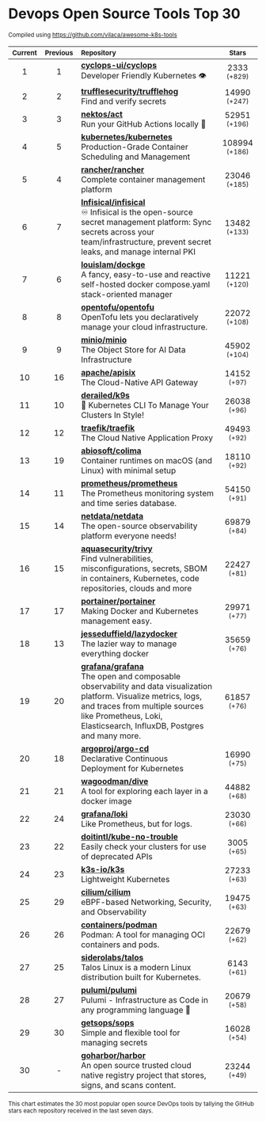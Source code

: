 # Devops Open Source Tools Top 30
<sup>Compiled using https://github.com/vilaca/awesome-k8s-tools</sup>
<div align="center">

|<sub>Current</sub>|<sub>Previous</sub>|<sub>Repository</sub>|<sub>Stars</sub>|
|:---:|:---:|:---|:---:|
|1|1|[**cyclops-ui/cyclops**](https://github.com/cyclops-ui/cyclops)<br/>Developer Friendly Kubernetes 👁️|2333 <sup>(+829)</sup>|
|2|2|[**trufflesecurity/trufflehog**](https://github.com/trufflesecurity/trufflehog)<br/>Find and verify secrets|14990 <sup>(+247)</sup>|
|3|3|[**nektos/act**](https://github.com/nektos/act)<br/>Run your GitHub Actions locally 🚀|52951 <sup>(+196)</sup>|
|4|5|[**kubernetes/kubernetes**](https://github.com/kubernetes/kubernetes)<br/>Production-Grade Container Scheduling and Management|108994 <sup>(+186)</sup>|
|5|4|[**rancher/rancher**](https://github.com/rancher/rancher)<br/>Complete container management platform|23046 <sup>(+185)</sup>|
|6|7|[**Infisical/infisical**](https://github.com/Infisical/infisical)<br/>♾ Infisical is the open-source secret management platform: Sync secrets across your team/infrastructure, prevent secret leaks, and manage internal PKI|13482 <sup>(+133)</sup>|
|7|6|[**louislam/dockge**](https://github.com/louislam/dockge)<br/>A fancy, easy-to-use and reactive self-hosted docker compose.yaml stack-oriented manager|11221 <sup>(+120)</sup>|
|8|8|[**opentofu/opentofu**](https://github.com/opentofu/opentofu)<br/>OpenTofu lets you declaratively manage your cloud infrastructure.|22072 <sup>(+108)</sup>|
|9|9|[**minio/minio**](https://github.com/minio/minio)<br/>The Object Store for AI Data Infrastructure|45902 <sup>(+104)</sup>|
|10|16|[**apache/apisix**](https://github.com/apache/apisix)<br/>The Cloud-Native API Gateway|14152 <sup>(+97)</sup>|
|11|10|[**derailed/k9s**](https://github.com/derailed/k9s)<br/>🐶 Kubernetes CLI To Manage Your Clusters In Style!|26038 <sup>(+96)</sup>|
|12|12|[**traefik/traefik**](https://github.com/traefik/traefik)<br/>The Cloud Native Application Proxy|49493 <sup>(+92)</sup>|
|13|19|[**abiosoft/colima**](https://github.com/abiosoft/colima)<br/>Container runtimes on macOS (and Linux) with minimal setup|18110 <sup>(+92)</sup>|
|14|11|[**prometheus/prometheus**](https://github.com/prometheus/prometheus)<br/>The Prometheus monitoring system and time series database.|54150 <sup>(+91)</sup>|
|15|14|[**netdata/netdata**](https://github.com/netdata/netdata)<br/>The open-source observability platform everyone needs!|69879 <sup>(+84)</sup>|
|16|15|[**aquasecurity/trivy**](https://github.com/aquasecurity/trivy)<br/>Find vulnerabilities, misconfigurations, secrets, SBOM in containers, Kubernetes, code repositories, clouds and more|22427 <sup>(+81)</sup>|
|17|17|[**portainer/portainer**](https://github.com/portainer/portainer)<br/>Making Docker and Kubernetes management easy.|29971 <sup>(+77)</sup>|
|18|13|[**jesseduffield/lazydocker**](https://github.com/jesseduffield/lazydocker)<br/>The lazier way to manage everything docker|35659 <sup>(+76)</sup>|
|19|20|[**grafana/grafana**](https://github.com/grafana/grafana)<br/>The open and composable observability and data visualization platform. Visualize metrics, logs, and traces from multiple sources like Prometheus, Loki, Elasticsearch, InfluxDB, Postgres and many more. |61857 <sup>(+76)</sup>|
|20|18|[**argoproj/argo-cd**](https://github.com/argoproj/argo-cd)<br/>Declarative Continuous Deployment for Kubernetes|16990 <sup>(+75)</sup>|
|21|21|[**wagoodman/dive**](https://github.com/wagoodman/dive)<br/>A tool for exploring each layer in a docker image|44882 <sup>(+68)</sup>|
|22|24|[**grafana/loki**](https://github.com/grafana/loki)<br/>Like Prometheus, but for logs.|23030 <sup>(+66)</sup>|
|23|22|[**doitintl/kube-no-trouble**](https://github.com/doitintl/kube-no-trouble)<br/>Easily check your clusters for use of deprecated APIs|3005 <sup>(+65)</sup>|
|24|23|[**k3s-io/k3s**](https://github.com/k3s-io/k3s)<br/>Lightweight Kubernetes|27233 <sup>(+63)</sup>|
|25|29|[**cilium/cilium**](https://github.com/cilium/cilium)<br/>eBPF-based Networking, Security, and Observability|19475 <sup>(+63)</sup>|
|26|26|[**containers/podman**](https://github.com/containers/podman)<br/>Podman: A tool for managing OCI containers and pods.|22679 <sup>(+62)</sup>|
|27|25|[**siderolabs/talos**](https://github.com/siderolabs/talos)<br/>Talos Linux is a modern Linux distribution built for Kubernetes.|6143 <sup>(+61)</sup>|
|28|27|[**pulumi/pulumi**](https://github.com/pulumi/pulumi)<br/>Pulumi - Infrastructure as Code in any programming language 🚀|20679 <sup>(+58)</sup>|
|29|30|[**getsops/sops**](https://github.com/getsops/sops)<br/>Simple and flexible tool for managing secrets|16028 <sup>(+54)</sup>|
|30|-|[**goharbor/harbor**](https://github.com/goharbor/harbor)<br/>An open source trusted cloud native registry project that stores, signs, and scans content.|23244 <sup>(+49)</sup>|


</div>

<sub>This chart estimates the 30 most popular open source DevOps tools by tallying the GitHub stars each repository received in the last seven days.</sub>
